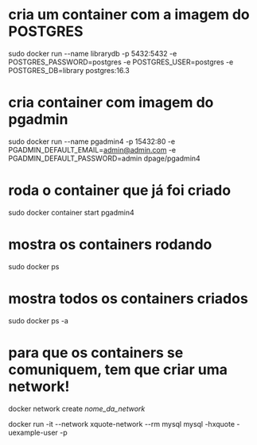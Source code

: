 # cria um container com a imagem do POSTGRES
sudo docker run --name librarydb -p 5432:5432 -e POSTGRES_PASSWORD=postgres -e POSTGRES_USER=postgres -e POSTGRES_DB=library postgres:16.3

# cria container com imagem do pgadmin
sudo docker run --name pgadmin4 -p 15432:80 -e PGADMIN_DEFAULT_EMAIL=admin@admin.com -e PGADMIN_DEFAULT_PASSWORD=admin dpage/pgadmin4

# roda o container que já foi criado
sudo docker container start pgadmin4

# mostra os containers rodando
sudo docker ps
# mostra todos os containers criados
sudo docker ps -a

# para que os containers se comuniquem, tem que criar uma network!
docker network create  *nome_da_network*

docker run -it --network xquote-network --rm mysql mysql -hxquote -uexample-user -p
